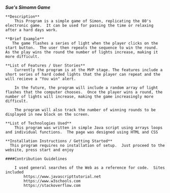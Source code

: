 
**_Sue's Simomn Game_**

    **Description**
        This Program is a simple game of Simon, replicating the 80's electronic game.  It can be used for passing the time or relaxing after a hard days work.

    **Brief Example**
       The game flashes a series of light when the player clicks on the start button.  The user then repeats the sequence to win the round.  As the play wins the round the number of lights increase, making it more difficult.

    **List of Features / User Stories**
        Currently the program is at the MVP stage. The features include a short series of hard coded lights that the player can repeat and the will recieve a "You win" alert.

        In the future, the program will include a random array of light flashes that the computer chooses.  Once the player wins a round, the number of lights will increase, making the game increasingly more difficult.  

        The program will also track the number of winning rounds to be displayed in new block on the screen.

    **List of Technologies Used**
        This program was written in simple Java script using arrays loops and individual functions.  The page was designed using HTML and CSS

    **Installation Instructions / Getting Started**
      This program requires no installation of setup.  Just proceed to the website, press start and enjoy

    ####Contribution Guidelines

        I used general searches of the Web as a reference for code.  Sites included
            https://www.javascripttutorial.net
            https://www.w3schools.com
            https://stackoverflow.com



